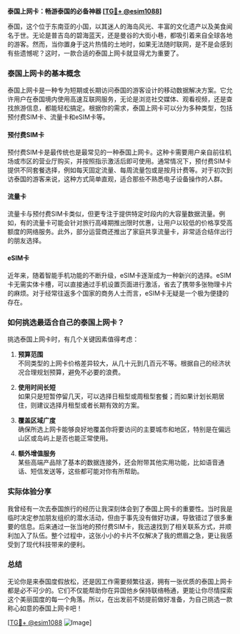 **泰国上网卡：畅游泰国的必备神器 [[TG💪+ @esim1088](https://t.me/s/esim1088)]**

泰国，这个位于东南亚的小国，以其迷人的海岛风光、丰富的文化遗产以及美食闻名于世。无论是普吉岛的碧海蓝天，还是曼谷的大街小巷，都吸引着来自全球各地的游客。然而，当你置身于这片热情的土地时，如果无法随时联网，是不是会感到有些遗憾呢？这时，一款合适的泰国上网卡就显得尤为重要了。

### 泰国上网卡的基本概念

泰国上网卡是一种专为短期或长期访问泰国的游客设计的移动数据解决方案。它允许用户在泰国境内使用高速互联网服务，无论是浏览社交媒体、观看视频，还是查找旅游信息，都能轻松搞定。根据你的需求，泰国上网卡可以分为多种类型，包括预付费SIM卡、流量卡和eSIM卡等。

#### 预付费SIM卡

预付费SIM卡是最传统也是最常见的一种泰国上网卡。这种卡需要用户亲自前往机场或市区的营业厅购买，并按照指示激活后即可使用。通常情况下，预付费SIM卡提供不同套餐选择，例如每天固定流量、每周流量包或是按月计费等。对于初次到访泰国的游客来说，这种方式简单直观，适合那些不熟悉电子设备操作的人群。

#### 流量卡

流量卡与预付费SIM卡类似，但更专注于提供特定时段内的大容量数据流量。例如，有的流量卡可能会针对旅行高峰期推出限时优惠，让用户以较低的价格享受高额度的网络服务。此外，部分运营商还推出了家庭共享流量卡，非常适合结伴出行的朋友选择。

#### eSIM卡

近年来，随着智能手机功能的不断升级，eSIM卡逐渐成为一种新兴的选择。eSIM卡无需实体卡槽，可以直接通过手机设置页面进行激活，省去了携带多张物理卡片的麻烦。对于经常往返多个国家的商务人士而言，eSIM卡无疑是一个极为便捷的存在。

### 如何挑选最适合自己的泰国上网卡？

挑选泰国上网卡时，有几个关键因素值得考虑：

1. **预算范围**  
   不同类型的上网卡价格差异较大，从几十元到几百元不等。根据自己的经济状况合理规划预算，避免不必要的浪费。

2. **使用时间长短**  
   如果只是短暂停留几天，可以选择日租型或周租型套餐；而如果计划长期居住，则建议选择月租型或者长期有效的方案。

3. **覆盖区域广度**  
   确保所选上网卡能够良好地覆盖你将要访问的主要城市和地区，特别是在偏远山区或岛屿上是否也能正常使用。

4. **额外增值服务**  
   某些高端产品除了基本的数据连接外，还会附带其他实用功能，比如语音通话、短信发送等，这些都可能对你有所帮助。

### 实际体验分享

我曾经有一次去泰国旅行的经历让我深刻体会到了泰国上网卡的重要性。当时我是临时决定参加朋友组织的潜水活动，但由于事先没有做好功课，导致错过了很多重要的信息。后来通过一张当地的预付费SIM卡，我迅速找到了相关联系方式，并顺利加入了队伍。整个过程中，这张小小的卡片不仅解决了我的燃眉之急，更让我感受到了现代科技带来的便利。

### 总结

无论你是来泰国度假放松，还是因工作需要频繁往返，拥有一张优质的泰国上网卡都是必不可少的。它们不仅能帮助你在异国他乡保持联络畅通，更能让你尽情探索这个美丽国度的每一个角落。所以，在出发前不妨提前做好准备，为自己挑选一款称心如意的泰国上网卡吧！

[[TG💪+ @esim1088](https://t.me/s/esim1088) ![Image](https://i.postimg.cc/4NQfJmqS/Snipaste-2025-05-13-00-14-12.png)]